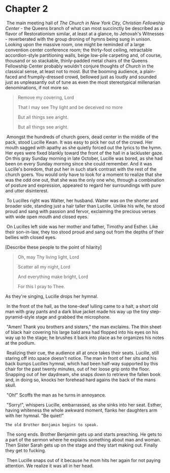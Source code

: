 # Chapter 2

​	The main meeting hall of *The Church in New York City, Christian Fellowship Center* - the Queens branch of what can most succinctly be described as a flavor of Restorationism similar, at least at a glance, to Jehovah's Witnesses - reverberated with the group droning of hymns being sung in unison. Looking upon the massive room, one might be reminded of a large convention center conference room; the thirty-foot ceiling, retractable accordion-style partitioning walls, beige low-pile carpeting and, of course, thousand or so stackable, thinly-padded metal chairs of the Queens Fellowship Center probably wouldn't conjure thoughts of *Church* in the classical sense, at least not to most. But the booming audience, a plain-faced and frumpily-dressed crowd, bellowed just as loudly and sounded just as unpleasantly out of tune as even the most stereotypical millenarian denominations, if not more so.

> Remove my covering, Lord
>
> That I may see Thy light and be deceived no more
>
> But all things see aright.
>
> But all things see aright.

​	Amongst the hundreds of church goers, dead center in the middle of the pack, stood Lucille Kwan. It was easy to pick her out of the crowd. Her mouth sagged with apathy as she quietly forced out the lyrics to the hymn. Her eyes were fixed blankly toward the front of the hall in a lackluster gaze. On this gray Sunday morning in late October, Lucille was bored, as she had been on every Sunday morning since she could remember. And it was Lucille's boredom, that put her in such stark contrast with the rest of the church goers. You would only have to look for a moment to realize that she was the odd one out, that she was the only one who, through a combination of posture and expression, appeared to regard her surroundings with pure and utter disinterest.

​	To Lucilles right was Walter, her husband. Walter was on the shorter and broader side, standing just a hair taller than Lucille. Unlike his wife, he stood proud and sang with passion and fervor, exclaiming the precious verses with wide open mouth and closed eyes.

​	On Lucilles left side was her mother and father, Timothy and Esther. Like their son-in-law, they too stood proud and sang out from the depths of their bellies with closed eyes.

[Describe these people to the point of hilarity]

>  Oh, may Thy living light, Lord
>
> Scatter all my night, Lord
>
> And everything make bright, Lord
>
> For this I pray to Thee.

As they're singing, Lucille drops her hymnal. 

​	In the front of the hall, as the tone-deaf lulling came to a halt, a short old man with gray pants and a dark blue jacket made his way up the tiny step-pyramid-style stage and grabbed the microphone.

​	"Amen! Thank you brothers and sisters," the man exclaims. The thin sheet of black hair covering his large bald area had flopped into his eyes on his way up to the stage; he brushes it back into place as he organizes his notes at the podium.

​	Realizing their cue, the audience all at once takes their seats. Lucille, still staring off into space doesn't notice. The man in front of her sits and his back bumps Lucilles hymnal, which had been half-way supported by this chair for the past twenty minutes, out of her loose grip onto the floor. Snapping out of her daydream, she snaps down to retrieve the fallen book and, in doing so, knocks her forehead hard agains the back of the mans skull.

​	"Oh!" Scoffs the man as he turns in annoyance.

​	"Sorry!", whispers Lucille, embarrassed, as she sinks into her seat. Esther, having whiteness the whole awkward moment, flanks her daughters arm with her hymnal. "Be quiet!"

 	The old Brother Benjamin begins to speak.











​	The song ends. Brother Benjamin gets up and starts preaching. He gets to a part of the sermon where he explains something about man and woman. Then Sister Sarah gets up on the stage and they start making out. Finally they get to fucking.

​	Then Lucille snaps out of it because he mom hits her again for not paying attention. We realize it was all in her head.